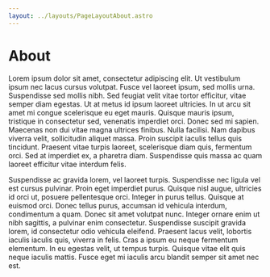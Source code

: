 ```yaml
---
layout: ../layouts/PageLayoutAbout.astro
---
```

# About

Lorem ipsum dolor sit amet, consectetur adipiscing elit. Ut vestibulum ipsum nec lacus cursus volutpat. Fusce vel laoreet ipsum, sed mollis urna. Suspendisse sed mollis nibh. Sed feugiat velit vitae tortor efficitur, vitae semper diam egestas. Ut at metus id ipsum laoreet ultricies. In ut arcu sit amet mi congue scelerisque eu eget mauris. Quisque mauris ipsum, tristique in consectetur sed, venenatis imperdiet orci. Donec sed mi sapien. Maecenas non dui vitae magna ultrices finibus. Nulla facilisi. Nam dapibus viverra velit, sollicitudin aliquet massa. Proin suscipit iaculis tellus quis tincidunt. Praesent vitae turpis laoreet, scelerisque diam quis, fermentum orci. Sed at imperdiet ex, a pharetra diam. Suspendisse quis massa ac quam laoreet efficitur vitae interdum felis.

Suspendisse ac gravida lorem, vel laoreet turpis. Suspendisse nec ligula vel est cursus pulvinar. Proin eget imperdiet purus. Quisque nisl augue, ultricies id orci ut, posuere pellentesque orci. Integer in purus tellus. Quisque at euismod orci. Donec tellus purus, accumsan id vehicula interdum, condimentum a quam. Donec sit amet volutpat nunc. Integer ornare enim ut nibh sagittis, a pulvinar enim consectetur. Suspendisse suscipit gravida lorem, id consectetur odio vehicula eleifend. Praesent lacus velit, lobortis iaculis iaculis quis, viverra in felis. Cras a ipsum eu neque fermentum elementum. In eu egestas velit, ut tempus turpis. Quisque vitae elit quis neque iaculis mattis. Fusce eget mi iaculis arcu blandit semper sit amet nec est.